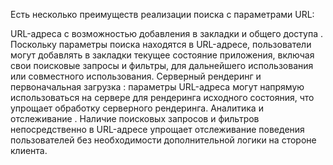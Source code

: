 Есть несколько преимуществ реализации поиска с параметрами URL:

URL-адреса с возможностью добавления в закладки и общего доступа . Поскольку параметры поиска находятся в URL-адресе, пользователи могут добавлять в закладки текущее состояние приложения, включая свои поисковые запросы и фильтры, для дальнейшего использования или совместного использования.
Серверный рендеринг и первоначальная загрузка : параметры URL-адреса могут напрямую использоваться на сервере для рендеринга исходного состояния, что упрощает обработку серверного рендеринга.
Аналитика и отслеживание . Наличие поисковых запросов и фильтров непосредственно в URL-адресе упрощает отслеживание поведения пользователей без необходимости дополнительной логики на стороне клиента.
